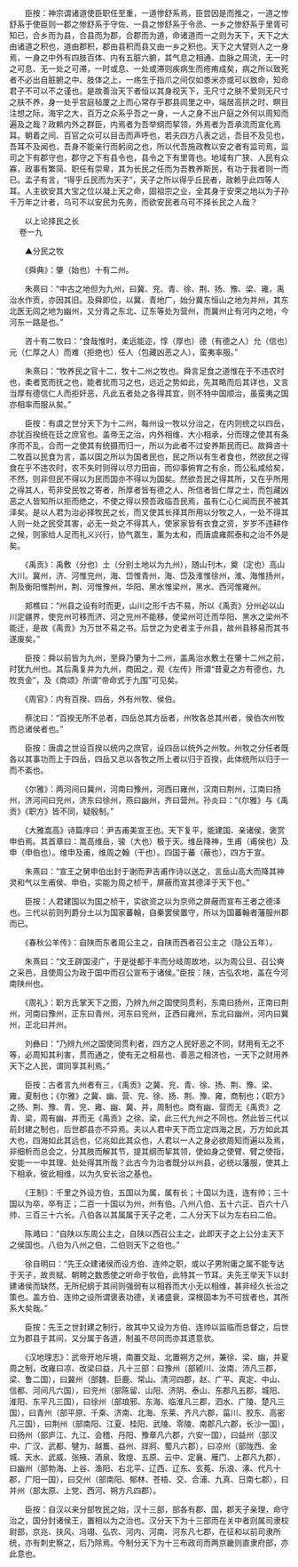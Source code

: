 <!-- { "loadSidebar": true } -->
　　臣按：神宗谓诸道使臣职任至重，一道惨舒系焉，臣尝因是而推之，一道之惨舒系于使臣则一郡之惨舒系于守佐、一县之惨舒系于令丞、一乡之惨舒系于里胥可知已，合乡而为县，合县而为郡，合郡而为道，命诸道而一之则为天下，天下之大由诸道之积也，道由郡积，郡由县积而县又由一乡之积也。天下之大譬则人之一身焉，一身之中外有四肢百体、内有五脏六腑，其气息之相通、血脉之周流，无一时之可息、无一处之可滞，一时或息、一处或滞则疾病生而疮痏成矣，病之所以致死者不必出自脏腑之中、肢体之上，一疡生于指爪之间仅如黍米亦或可以致命，知命君子不可以不之谨也。是故善治天下者恒以其身视天下，无尺寸之肤不爱则无尺寸之肤不养，身一处乎宫庭毡厦之上而心常存乎郡县闾里之中，端居高拱之时、瞑目注想之际，海宇之大，百万之众系乎吾之一身，一人之身不出户庭之外何以周知而遍及之哉？政赖内外之群臣，内焉者为吾举纲而挈领，外焉者为吾承流而宣化焉耳。朝着之间、百官之众可以目击而声呼也，若夫四方八表之远，吾目不及见也，吾耳不及闻也，吾身不能亲行而躬阅之也，所以代吾施政教以安之者有监司焉，监司之下有郡守也，郡守之下有县令也，县令之下有里胥也。地域有广狭、人民有众寡，政事有繁简、职任有崇卑，其为长民之任而为吾教养斯民，有功于我者则一而已。孟子有言，“得乎丘民而为天子”，天子之所以得乎丘民者，政赖乎此四等人耳。人主欲安其大宝之位以凝上天之命，固祖宗之业，全其身于安荣之地以为子孙千万年之计者，乌可不以安民为先务，而欲安民者乌可不择长民之人哉？

　　以上论择民之长  
　 
卷一九

　　▲分民之牧

　　《舜典》：肇（始也）十有二州。

　　朱熹曰：“中古之地但为九州，曰冀、兖、青、徐、荆、扬、豫、梁、雍，禹治水作贡，亦因其旧。及舜即位，以冀、青地广，始分冀东恒山之地为并州，其东北医无闾之地为幽州，又分青之东北、辽东等处为营州，而冀州止有河内之地，今河东一路是也。”

　　咨十有二牧曰：“食哉惟时，柔远能迩，惇（厚也）德（有德之人）允（信也）元（仁厚之人）而难（拒绝也）任人（包藏凶恶之人），蛮夷率服。”

　　朱熹曰：“牧养民之官十二，牧十二州之牧也。舜言足食之道惟在于不违农时也，柔者宽而抚之也，能者扰而习之也，远近之势如此，先其略而后其详也，又言当厚有德信仁人而拒奸恶，凡此五者处之各得其宜，则不特中国顺治，虽蛮夷之国亦相率而服从矣。”

　　臣按：有虞之世分天下为十二州，每州设一牧以分治之，在内则统之以四岳，亦犹百揆统在廷之庶官也。盖帝王之治，内外相维、大小相承，分而理之使其有条序而不乱，合而一之使其有统摄而归一，所以为此者不过安养斯民而已。故舜咨十二牧首以民食为言，盖以国之所以为国者民也，民之所以有生者食也，然欲民之得食在乎不违农时，农不失时则得以尽力田亩，而仰事俯育之有余，而公私咸给矣，不然，则非但民不得以为民而国亦不得以为国矣。然欲吾民之得其所，又在乎所用之得其人，苟非受民牧之寄者，所厚者皆有德之人、所信者皆仁厚之士，而包藏凶恶之人皆知所以拒而绝之，不使之得以预吾政临吾民焉，虽有仁心仁闻而民不被其泽矣。是以人君为治必择牧民之长，而又使其长择其所用以分牧之人，一处不得其人则一处之民受其害，必无一处之不得其人，使家家皆有衣食之资，岁岁不违耕作之候，则家给人足而礼义兴行，协气嘉生，薰为太和，而唐虞雍熙泰和之治不外是矣。

　　《禹贡》：禹敷（分也）土（分别土地以为九州），随山刊木，奠（定也）高山大川。冀州，济、河惟兖州，海、岱惟青州，海、岱及淮惟徐州，淮、海惟扬州，荆及衡阳惟荆州，荆、河惟豫州，华阳、黑水惟梁州，黑水、西河惟雍州。

　　郑樵曰：“州县之设有时而更，山川之形千古不易，所以《禹贡》分州必以山川定疆界，使兖州可移而济、河之兖州不能移，使梁州可迁而华阳、黑水之梁州不能迁，是故《禹贡》为万世不易之书。后世之为史者主于州县，故州县移易而其书遂废矣。”

　　臣按：舜以前皆为九州，至舜乃肇为十二州，盖禹治水敷土在肇十二州之前，时犹九州也。其后禹复并为九州，商因之，观《左传》所谓“昔夏之方有德也，九牧贡金”，及《商颂》所谓“帝命式于九围”可见矣。

　　《周官》：内有百揆、四岳，外有州牧、侯伯。

　　蔡沈曰：“百揆无所不总者，四岳总其方岳者，州牧各总其州者，侯伯次州牧而总诸侯者也。”

　　臣按：唐虞之世设百揆以统内之庶官，设四岳以统外之州牧。州牧之分任者既各以其事功而上于四岳，四岳又总以各牧之所上者以归于百揆，此体统所以归于一而不紊也。

　　《尔雅》：两河间曰冀州，河南曰豫州，河西曰雍州，汉南曰荆州，江南曰扬州，济河间曰兖州，济东曰徐州，燕曰幽州，齐曰营州。孙炎曰：“《尔雅》与《禹贡》《职方》皆不同，疑殷制。”

　　《大雅嵩高》诗篇序曰：尹吉甫美宣王也。天下复平，能建国、亲诸侯，褒赏申伯焉。其首章曰：嵩高维岳，骏（大也）极于天。维岳降神，生甫（甫侯也）及申（申伯也）。维申及甫，维周之翰（干也）。四国于蕃（蔽也），四方于宣。

　　朱熹曰：“宣王之舅申伯出封于谢而尹吉甫作诗以送之，言岳山高大而降其神灵和气以生甫侯、申伯，实能为周之桢干，屏蔽而宣其德泽于天下也。”

　　臣按：人君建国以为国之桢干，实欲资之以为京师之屏蔽而宣布王者之德泽也。三代以前则列爵分土以为国家蕃翰，自秦罢侯置守，所以为国蕃翰者藩服州郡而已。

　　《春秋公羊传》：自陕而东者周公主之，自陕而西者召公主之（隐公五年）。

　　朱熹曰：“文王辟国浸广，于是徙都于丰而分岐周故地，以为周公旦、召公奭之采邑，且使周公为政于国中而召公宣布于诸侯。”臣按：陕，古弘农地，盖在今河南陕州也。

　　《周礼》：职方氏掌天下之图，乃辨九州之国使同贯利，东南曰扬州，正南曰荆州，河南曰豫州，正东曰青州，河东曰兖州，正西曰雍州，东北曰幽州，河内曰冀州，正北曰并州。

　　刘彝曰：“乃辨九州之国使同贯利者，四方之人民好恶之不同，财用有无之不等，必周知其利害，贯而通之，使有无之相易也、善恶之相济也，一天下之财用养天下之人民，谓同享其利焉。”

　　臣按：古者言九州者有三，《禹贡》之冀、兖、青、徐、扬、荆、豫、梁、雍，夏制也；《尔雅》之冀、幽、营、兖、徐、扬、荆、豫、雍，商制也；《职方》之扬、荆、豫、青、兖、雍、幽、冀、并，周制也。商有幽、营而无《禹贡》之青、梁，周有幽、并而无《禹贡》之徐、梁，此三代九州之不同也。然此皆三代以前封建之制也，后世郡县亦不异焉。夫以人君中天下而立定四海之民，万方如此其大也，四海如此其远也，亿兆如此其众也，人君以一人之身必欲周知而遍以及焉，非细析而总会之，分其肢而解其节，提其纲而挈其领，使如身之使臂、臂之使指，安能一一中其理、处处得其所哉？此古今为治者既分以州县，必统以藩服，使其上下相承，彼此相维，以为久安长治之基也。

　　《王制》：千里之外设方伯，五国以为属，属有长；十国以为连，连有帅；三十国以为卒，卒有正；二百一十国以为州，州有伯。八州八伯、五十六正、百六十八帅、三百三十六长。八伯各以其属属于天子之老，二人分天下以为左右曰二伯。

　　陈澔曰：“自陕以东周公主之，自陕以西召公主之，此即天子之上公分主天下之侯国也。八伯为八州之伯，二伯则天下之伯也。”

　　徐自明曰：“先王众建诸侯而设方伯、连帅之职，或以子男附庸之属不能专达于天子，故贡赋、朝聘之数悉使之听命于牧伯，此特其一节耳。夫先王举天下以封建诸侯而缺然，无所纪纲于其间则强弱有以相吞而大小无以相维，甚非经久长治之策也。盖方伯、连帅之设所谓褒表功德，关诸盛衰，深根固本为不可拔者也，其所系大矣哉。”

　　臣按：先王之世封建之制行，故其中又设为方伯、连帅以监临而总督之，后世立为郡县于其间，又分属于各道，制虽不尽同而亦其遗意欤。

　　《汉地理志》：武帝开地斥境，南置交趾、北置朔方之州，兼徐、梁、幽，并夏周之制，改雍曰凉、改梁曰益，凡十三部：曰豫州（部颍川、汝南、沛凡三郡，梁、鲁二国），曰冀州（部魏、巨鹿、常山、清河四郡，赵、广平、真定、中山、信都、河间凡六国），曰兖州（部陈留、山阳、济阴、泰山、东郡凡五郡，城阳、淮阳、东平凡三国），曰徐州（部琅邪、东海、临淮凡三郡，泗水、广陵、楚凡三国），曰青州（部平原、千乘、济南、北海、东莱、齐凡六郡，菑川、胶东、高密凡三国），曰荆州（部南阳、江夏、桂阳、武陵、零陵、南郡凡六郡，长沙一国），曰扬州（部庐江、九江、会稽、丹阳、豫章凡六郡，六安一国），曰益州（部汉中、广汉、武都、犍为、越巂、益州、牂牁、蜀凡六郡），曰凉州（部陇西、金城、天水、武威、张掖、酒泉、敦煌、五原、云中、定襄、雁门、上郡凡九郡），曰幽州（部勃海、上谷、渔阳、右北平、辽西、辽东、玄菟、乐浪、涿、代凡十郡，广阳一国），曰交州（部南阳、郁林、苍梧、交、合浦、九真、日南七郡），曰并州（部太原、上党、西河、朔方凡四郡）。

　　臣按：自汉以来分部牧民之始，汉十三部，部各有郡、国，郡天子亲理，命守治之，国分封诸侯王，置相以为之治也。汉分天下为十三部而在关中者则属司隶校尉部，京兆、扶风、冯翊、弘农、河内、河南、河东凡七郡，在征和以前司隶所统，亦有刺史察之，后乃除焉。今制分天下为十三布政司而两京畿则直隶府部，亦此意也。

